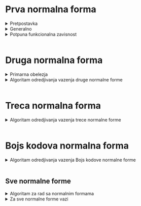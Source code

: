 # Prva normalna forma 

<details>
  
  <summary> Pretpostavka </summary>
  
  </br>

  - Predpostavljamo da uvek vazi
  - Uglavnom ne dolaze zadaci koji ne ispunjavaju ovaj uslov, osim ako nije naznaceno da neko obelzje je skup ili slog ili tako nesto

</details>

<details>
  
  <summary> Generalno </summary> <br>

Za sve ostale normalne forme (druga,treca,BK) obicno prvo ***gledamo sve funckionalne zavisnosti*** i da li one ispunjavaju neka pravila, ako **sve** ispunjavaju neka pravila onda je zadovoljena normalna forma u suprotnom nije
  
  </details>
  
<details>
  <summary> Potpuna funkcionalna zavisnost </summary> <br>
  
  Funckionalna zavisnost X->A je **POTPUNA** ako ne postoji podskup od X koji isto odredjuje A
  
</details> <br>

# Druga normalna forma 

<details>
  
  <summary> Primarna obelezja </summary> <br>

  - **PRIMARNA** obelezja su obelezja koja pripadaju bilo kom kljucu [mozemo imati vise kljuceva]
  - U literaturi se **primarna** obelezja oznacavaju sa skracenicom **KPR** . 

</details>

<details>
  <summary> Algoritam odredjivanja vazenja druge normalne forme </summary> <br>
  
Gledamo i proveravamo da li su sve funkcionalne zavisnosti **POTPUNE**, ako nadjemo neku koja nije znaci ne  ispunjava uslov Druge normalne forme.
  
</details> <br>

# Treca normalna forma 

<details>
  
  <summary> Algoritam odredjivanja vazenja trece normalne forme  </summary> <br>
  
Najlakse se proverava na sledeci nacin:

  - posmatramo sve funckionalne zavisnosti koje imamo  u skupu
  - gledamo da li se desava situacija da je negde sa desne strane neko neprimarno obelezje a sa leve strane nesto sto 
funkcionalno ne odredjuje ni jedan kljuc
  - ako immo tu situaciju to definitivno znaci da imamo neku tranzitivnu FZ od kljuca ka nekom neprimarnom obelezju

</details> <br>

# Bojs kodova normalna forma

<details>
  
  <summary> Algoritam odredjivanja vazenja Bojs kodove normalne forme </summary> <br>
  
Svaka netrivijalna FZ bilo kog atributa mora da sadrzi kljuc sa leve strane

</details> <br>

## Sve normalne forme

<details>
  <summary> Algoritam za rad sa normalnim formama </summary> <br>
  
  - [0 korak]: Nadjemo kljuceve i posmatramo sva obelezja koja postoje u kljucu, odnosno sva obelezja podelimo u  PRIMARNA(pripadaju barem jednom kljucu) i NEPRIMARNA (ne pripadaju ni jednom kljucu)
  - [1 korak]: 
  - [2 korak]:
  - [3 korak]:
  
</details>
  
<details>
  <summary> Za sve normalne forme vazi </summary> <br>
  
**Sema BP** (CELA BAZA PODATAKA) je u nekoj od normalnih formi ako su **sve seme relacija** u nekoj od normalnih formi
     
</details>
